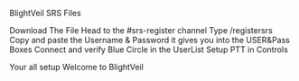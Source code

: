 BlightVeil SRS Files

Download The File 
Head to the #srs-register channel
Type /registersrs
Copy and paste the Username & Password it gives you into the USER&Pass Boxes 
Connect and verify Blue Circle in the UserList
Setup PTT in Controls

Your all setup 
Welcome to BlightVeil
